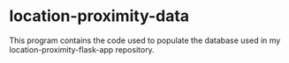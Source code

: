 # location-proximity-data

This program contains the code used to populate the database used in my location-proximity-flask-app repository.
